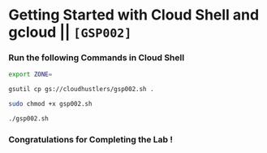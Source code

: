 # Getting Started with Cloud Shell and gcloud || `[GSP002]`

### Run the following Commands in Cloud Shell

```bash
export ZONE=
```

```bash
gsutil cp gs://cloudhustlers/gsp002.sh .

sudo chmod +x gsp002.sh

./gsp002.sh
```

### Congratulations for Completing the Lab !
